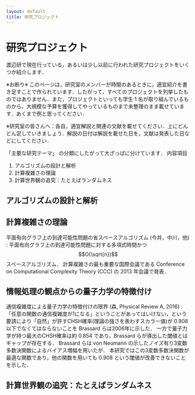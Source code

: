 ```yaml
---
layout: default
title: 研究プロジェクト
---
```


# 研究プロジェクト

渡辺研で現在行っている，あるいは少し以前に行われた研究プロジェクトをいくつか紹介します．

※お断り※
このページは，研究室のメンバーが時間のあるときに，適宜紹介を書き足すことで作られています．したがって，すべてのプロジェクトを列挙したものではありません．また，プロジェクトといっても学生 1 名が取り組んでいるものから，大規模な予算を獲得してやっているものまで未整理のまま載せています．あくまで例と思ってください．

※研究室の皆さんへ：各自，適宜解説と関連の文献を載せてください．上にどんどん足していきましょう．解説の日付は解説を載せた日を，文献は発表した日などにしてください．

「主要な研究テーマ」 の分類にしたがって大ざっぱに分けています．
内容項目

1. アルゴリズムの設計と解析
2. 計算複雑さの理論
3. 計算世界観の追究：たとえばランダムネス

## アルゴリズムの設計と解析

## 計算複雑さの理論
平面有向グラフ上の到達可能性問題の省スペースアルゴリズム (今井，中川，他)
: 
平面有向グラフ上の到達可能性問題に対する多項式時間かつ $$O(\sqrt{n})$$ スペースアルゴリズム．
計算複雑さの最も重要な国際会議である Conference on Computational Complexity Theory (CCC) の 2013 年会議で発表．

## 情報処理の観点からの量子力学の特徴付け
通信複雑度による量子力学の特徴付けの限界 (森, Physical Review A, 2016)
: 
「任意の関数の通信複雑度が1になる」ということがあってはいけない，という要請により「自然」が許すCHSH確率(理論の強さを表わすスカラー値)が 0.908 以下でなくてはならないことを Brassard らは2006年に示した．
一方で量子力学が持つ最大のCHSH確率は約 0.854 であり，Brassard らが導出した閾値とはギャップが存在する．
Brassard らは von Neumann の示したノイズ有り3変数多数決関数によるバイアス増幅を用いたが．
本研究ではこの3変数多数決関数が最適な関数であり，他の関数を用いても 0.908 という閾値が改善できないことを示した．

## 計算世界観の追究：たとえばランダムネス

